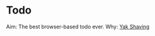 # Todo

Aim: The best browser-based todo ever.
Why: [Yak Shaving](https://en.wiktionary.org/wiki/yak_shaving)
